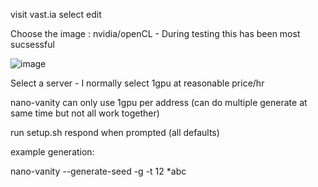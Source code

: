 visit vast.ia
select edit

Choose the image :  nvidia/openCL - During testing this has been most sucsessful


![image](https://user-images.githubusercontent.com/50946350/113012957-27cdd700-9173-11eb-9150-d19ea161d1ca.png)





Select a server - I normally select 1gpu at reasonable price/hr

nano-vanity can only use 1gpu per address (can do multiple generate at same time but not all work together)

run setup.sh
respond when prompted (all defaults)


example generation: 

nano-vanity --generate-seed -g -t 12 *abc
